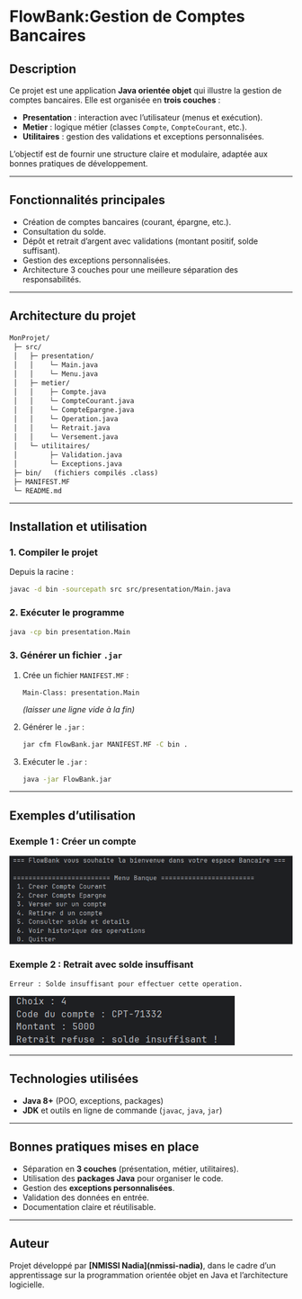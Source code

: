 #  FlowBank:Gestion de Comptes Bancaires

##  Description

Ce projet est une application **Java orientée objet** qui illustre la gestion de comptes bancaires.
Elle est organisée en **trois couches** :

* **Presentation** : interaction avec l’utilisateur (menus et exécution).
* **Metier** : logique métier (classes `Compte`, `CompteCourant`, etc.).
* **Utilitaires** : gestion des validations et exceptions personnalisées.

L’objectif est de fournir une structure claire et modulaire, adaptée aux bonnes pratiques de développement.

---

##  Fonctionnalités principales

* Création de comptes bancaires (courant, épargne, etc.).
* Consultation du solde.
* Dépôt et retrait d’argent avec validations (montant positif, solde suffisant).
* Gestion des exceptions personnalisées.
* Architecture 3 couches pour une meilleure séparation des responsabilités.

---

##  Architecture du projet

```
MonProjet/
 ├─ src/
 │   ├─ presentation/
 │   │    └─ Main.java
 │   │    └─ Menu.java
 │   ├─ metier/
 │   │    ├─ Compte.java
 │   │    └─ CompteCourant.java
 │   │    └─ CompteEpargne.java
 │   │    └─ Operation.java
 │   │    └─ Retrait.java
 │   │    └─ Versement.java 
 │   └─ utilitaires/
 │        ├─ Validation.java
 │        └─ Exceptions.java
 ├─ bin/   (fichiers compilés .class)
 ├─ MANIFEST.MF
 └─ README.md
```

---

##  Installation et utilisation

### 1. Compiler le projet

Depuis la racine :

```bash
javac -d bin -sourcepath src src/presentation/Main.java
```

### 2. Exécuter le programme

```bash
java -cp bin presentation.Main
```

### 3. Générer un fichier `.jar`

1. Crée un fichier `MANIFEST.MF` :

   ```
   Main-Class: presentation.Main
   ```

   *(laisser une ligne vide à la fin)*

2. Générer le `.jar` :

   ```bash
   jar cfm FlowBank.jar MANIFEST.MF -C bin .
   ```

3. Exécuter le `.jar` :

   ```bash
   java -jar FlowBank.jar
   ```

---

##  Exemples d’utilisation

### Exemple 1 : Créer un compte


![Menu](image.png)


### Exemple 2 : Retrait avec solde insuffisant

```
Erreur : Solde insuffisant pour effectuer cette operation.
```
![Retrait insuffisent](image-1.png)

---

##  Technologies utilisées

* **Java 8+** (POO, exceptions, packages)
* **JDK** et outils en ligne de commande (`javac`, `java`, `jar`)

---

##  Bonnes pratiques mises en place

* Séparation en **3 couches** (présentation, métier, utilitaires).
* Utilisation des **packages Java** pour organiser le code.
* Gestion des **exceptions personnalisées**.
* Validation des données en entrée.
* Documentation claire et réutilisable.

---

##  Auteur

Projet développé par **\[NMISSI Nadia](nmissi-nadia)**, dans le cadre d’un apprentissage sur la programmation orientée objet en Java et l’architecture logicielle.


